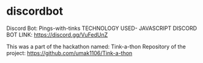 # discordbot
Discord Bot: Pings-with-tinks
TECHNOLOGY USED- JAVASCRIPT
DISCORD BOT LINK: https://discord.gg/VuFedUnZ

This was a part of the hackathon named: Tink-a-thon
Repository of the project: https://github.com/umak1106/Tink-a-thon



